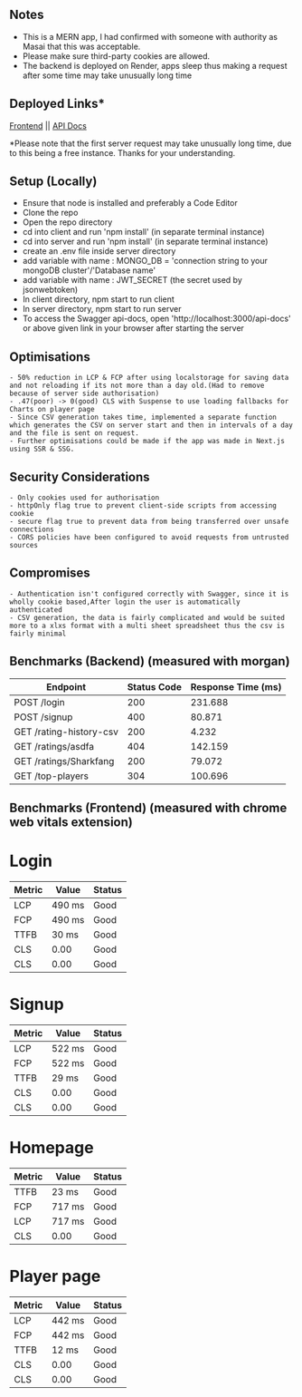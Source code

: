 ## Notes
 - This is a MERN app, I had confirmed with someone with authority as Masai that this was acceptable.
 - Please make sure third-party cookies are allowed.
 - The backend is deployed on Render, apps sleep thus making a request after some time may take unusually long time
## Deployed Links*
  [Frontend](https://client-reachhub.vercel.app) || [API Docs](https://reachhub-server-pi6v.onrender.com/api-docs)
  <br/>
  
  *Please note that the first server request may take unusually long time, due to this being a free instance. Thanks for your understanding.

## Setup (Locally)
  - Ensure that node is installed and preferably a Code Editor
  - Clone the repo
  - Open the repo directory
  - cd into client and run 'npm install' (in separate terminal instance)
  - cd into server and run 'npm install' (in separate terminal instance)
  - create an .env file inside server directory
  - add variable with name : MONGO_DB = 'connection string to your mongoDB cluster'/'Database name'
  - add variable with name : JWT_SECRET (the secret used by jsonwebtoken)
  - In client directory, npm start to run client
  - In server directory, npm start to run server
  - To access the Swagger api-docs, open 'http://localhost:3000/api-docs' or above given link in your browser after starting the server

## Optimisations
    - 50% reduction in LCP & FCP after using localstorage for saving data and not reloading if its not more than a day old.(Had to remove because of server side authorisation)
    - .47(poor) -> 0(good) CLS with Suspense to use loading fallbacks for Charts on player page 
    - Since CSV generation takes time, implemented a separate function which generates the CSV on server start and then in intervals of a day and the file is sent on request.
    - Further optimisations could be made if the app was made in Next.js using SSR & SSG.

## Security Considerations
    - Only cookies used for authorisation
    - httpOnly flag true to prevent client-side scripts from accessing cookie
    - secure flag true to prevent data from being transferred over unsafe connections
    - CORS policies have been configured to avoid requests from untrusted sources

## Compromises
    - Authentication isn't configured correctly with Swagger, since it is wholly cookie based,After login the user is automatically authenticated
    - CSV generation, the data is fairly complicated and would be suited more to a xlxs format with a multi sheet spreadsheet thus the csv is fairly minimal
## Benchmarks (Backend) (measured with morgan)

| Endpoint                  | Status Code | Response Time (ms) |
|---------------------------|-------------|--------------------|
| POST /login               | 200         | 231.688            |
| POST /signup              | 400         | 80.871             |
| GET /rating-history-csv   | 200         | 4.232              |
| GET /ratings/asdfa        | 404         | 142.159            |
| GET /ratings/Sharkfang    | 200         | 79.072             |
| GET /top-players          | 304         | 100.696            |

## Benchmarks (Frontend) (measured with chrome web vitals extension)
 # Login
  | Metric | Value | Status |
|--------|-------|--------|
| LCP    | 490 ms | Good   |
| FCP    | 490 ms | Good   |
| TTFB   | 30 ms  | Good   |
| CLS    | 0.00   | Good   |
| CLS    | 0.00   | Good   |
# Signup
| Metric | Value | Status |
|--------|-------|--------|
| LCP    | 522 ms | Good   |
| FCP    | 522 ms | Good   |
| TTFB   | 29 ms  | Good   |
| CLS    | 0.00   | Good   |
| CLS    | 0.00   | Good   |
# Homepage
| Metric | Value | Status |
|--------|-------|--------|
| TTFB   | 23 ms | Good   |
| FCP    | 717 ms | Good  |
| LCP    | 717 ms | Good  |
| CLS    | 0.00   | Good   |
# Player page
| Metric | Value | Status |
|--------|-------|--------|
| LCP    | 442 ms | Good   |
| FCP    | 442 ms | Good   |
| TTFB   | 12 ms  | Good   |
| CLS    | 0.00   | Good   |
| CLS    | 0.00   | Good   |





